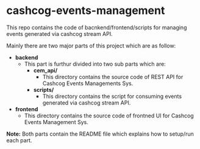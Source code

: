 # cashcog-events-management
This repo contains the code of bacnkend/frontend/scripts for 
managing events generated via cashcog stream API.

Mainly there are two major parts of this project which are
as follow:
* **backend**
  - This part is furthur divided into two sub parts which are:
    * **cem_api/**
      - This directory contains the source code of REST API 
      for Cashcog Events Managements Sys.
    * **scripts/**
      - This directory contains the script for consuming 
      events generated via cashcog stream API.
* **frontend**
  - This directory contains the source code of frontned UI
  for Cashcog Events Management Sys.
  
**Note:** Both parts contain the README file which explains how to
setup/run each part.